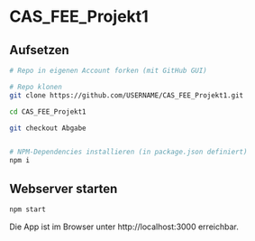 # CAS_FEE_Projekt1

## Aufsetzen

```bash
# Repo in eigenen Account forken (mit GitHub GUI)

# Repo klonen
git clone https://github.com/USERNAME/CAS_FEE_Projekt1.git

cd CAS_FEE_Projekt1

git checkout Abgabe


# NPM-Dependencies installieren (in package.json definiert)
npm i
```

## Webserver starten

```bash
npm start
```
Die App ist im Browser unter http://localhost:3000 erreichbar.

